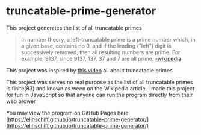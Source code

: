 # truncatable-prime-generator

This project generates the list of all truncatable primes 
> In number theory, a left-truncatable prime is a prime number which, in a given base, contains no 0, and if the leading ("left") digit is successively removed, then all resulting numbers are prime. For example, 9137, since 9137, 137, 37 and 7 are all prime.
[-wikipedia](https://en.wikipedia.org/wiki/Truncatable_prime)

This project was inspired by [this video](https://www.youtube.com/watch?v=azL5ehbw_24) all about truncatable primes


This project was serves no real purpose as the list of all truncatable primes is finite(83) and known as ween on the Wikipedia article. I made this project for fun in JavaScript so that anyone can run the program directly from their web brower


You may view the program on GitHub Pages here [https://elihschiff.github.io/truncatable-prime-generator/](https://elihschiff.github.io/truncatable-prime-generator/)